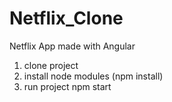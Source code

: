 # Netflix_Clone
Netflix App made with Angular
1) clone project
2) install node modules (npm install)
3) run project npm start
